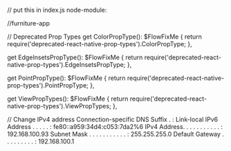 // put this in index.js node-module:

//furniture-app

// Deprecated Prop Types
get ColorPropType(): $FlowFixMe {
  return require('deprecated-react-native-prop-types').ColorPropType;
},

get EdgeInsetsPropType(): $FlowFixMe {
  return require('deprecated-react-native-prop-types').EdgeInsetsPropType;
},

get PointPropType(): $FlowFixMe {
  return require('deprecated-react-native-prop-types').PointPropType;
},

get ViewPropTypes(): $FlowFixMe {
  return require('deprecated-react-native-prop-types').ViewPropTypes;
},


// Change IPv4 address
   Connection-specific DNS Suffix  . :
   Link-local IPv6 Address . . . . . : fe80::a959:34d4:c053:7da2%6
   IPv4 Address. . . . . . . . . . . : 192.168.100.93
   Subnet Mask . . . . . . . . . . . : 255.255.255.0
   Default Gateway . . . . . . . . . : 192.168.100.1